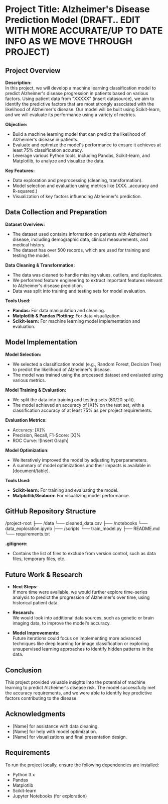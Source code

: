 # Project Title: Alzheimer's Disease Prediction Model  (DRAFT.. EDIT WITH MORE ACCURATE/UP TO DATE INFO AS WE MOVE THROUGH PROJECT)

## Project Overview
**Description:**  
In this project, we will develop a machine learning classification model to predict Alzheimer's disease progression in patients based on various factors. Using patient data from "XXXXX" (insert datasource), we aim to identify the predictive factors that are most strongly associated with the likelihood of Alzheimer's disease. Our model will be built using Scikit-learn, and we will evaluate its performance using a variety of metrics.

**Objective:**  
- Build a machine learning model that can predict the likelihood of Alzheimer's disease in patients.
- Evaluate and optimize the model's performance to ensure it achieves at least 75% classification accuracy.
- Leverage various Python tools, including Pandas, Scikit-learn, and Matplotlib, to analyze and visualize the data.

**Key Features:**
- Data exploration and preprocessing (cleaning, transformation).
- Model selection and evaluation using metrics like (XXX...accuracy and R-squared.)
- Visualization of key factors influencing Alzheimer's prediction.

## Data Collection and Preparation
**Dataset Overview:**  
- The dataset used contains information on patients with Alzheimer’s disease, including demographic data, clinical measurements, and medical history.
- The dataset has over 500 records, which are used for training and testing the model.

**Data Cleaning & Transformation:**  
- The data was cleaned to handle missing values, outliers, and duplicates.
- We performed feature engineering to extract important features relevant to Alzheimer's disease prediction.
- Data was split into training and testing sets for model evaluation.

**Tools Used:**
- **Pandas:** For data manipulation and cleaning.
- **Matplotlib & Pandas Plotting:** For data visualization.
- **Scikit-learn:** For machine learning model implementation and evaluation.

## Model Implementation
**Model Selection:**  
- We selected a classification model (e.g., Random Forest, Decision Tree) to predict the likelihood of Alzheimer's disease.
- The model was trained using the processed dataset and evaluated using various metrics.

**Model Training & Evaluation:**
- We split the data into training and testing sets (80/20 split).
- The model achieved an accuracy of [X]% on the test set, with a classification accuracy of at least 75% as per project requirements.

**Evaluation Metrics:**
- Accuracy: [X]%
- Precision, Recall, F1-Score: [X]%
- ROC Curve: ![Insert Graph]

**Model Optimization:**  
- We iteratively improved the model by adjusting hyperparameters.
- A summary of model optimizations and their impacts is available in [document/table].
  
**Tools Used:**
- **Scikit-learn:** For training and evaluating the model.
- **Matplotlib/Seaborn:** For visualizing model performance.

## GitHub Repository Structure

/project-root ├── /data └── cleaned_data.csv ├── /notebooks └── data_exploration.ipynb ├── /scripts └── train_model.py ├── README.md └── requirements.txt

**.gitignore:**  
- Contains the list of files to exclude from version control, such as data files, temporary files, etc.

## Future Work & Research
- **Next Steps:**  
  If more time were available, we would further explore time-series analysis to predict the progression of Alzheimer's over time, using historical patient data.
  
- **Research:**  
  We would look into additional data sources, such as genetic or brain imaging data, to improve the model's accuracy.

- **Model Improvements:**  
  Future iterations could focus on implementing more advanced techniques like deep learning for image classification or exploring unsupervised learning approaches to identify hidden patterns in the data.

## Conclusion
This project provided valuable insights into the potential of machine learning to predict Alzheimer's disease risk. The model successfully met the accuracy requirements, and we were able to identify key predictive factors contributing to the disease.

## Acknowledgments
- [Name] for assistance with data cleaning.
- [Name] for help with model optimization.
- [Name] for visualizations and final presentation design.

## Requirements
To run the project locally, ensure the following dependencies are installed:
- Python 3.x
- Pandas
- Matplotlib
- Scikit-learn
- Jupyter Notebooks (for exploration)
